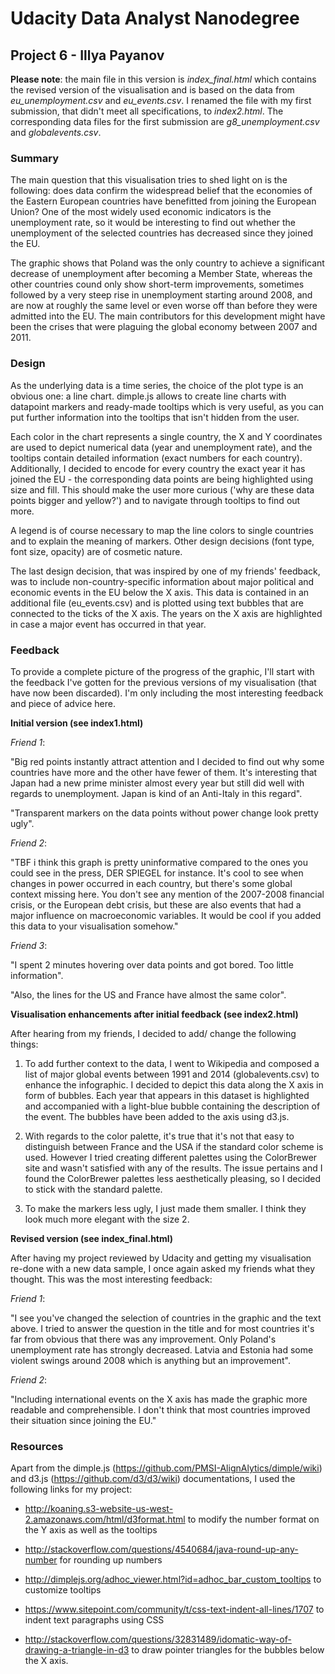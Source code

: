 # Udacity Data Analyst Nanodegree
## Project 6 - Illya Payanov

**Please note**: the main file in this version is *index_final.html* which contains the revised version of the visualisation and is based on the data from *eu_unemployment.csv* and *eu_events.csv*. I renamed the file with my first submission, that didn't meet all specifications, to *index2.html*. The corresponding data files for the first submission are *g8_unemployment.csv* and *globalevents.csv*.

### Summary

The main question that this visualisation tries to shed light on is the following: does data confirm the widespread belief that the economies of the Eastern European countries have benefitted from joining the European Union? One of the most widely used economic indicators is the unemployment rate, so it would be interesting to find out whether the unemployment of the selected countries has decreased since they joined the EU. 

The graphic shows that Poland was the only country to achieve a significant decrease of unemployment after becoming a Member State, whereas the other countries cound only show short-term improvements, sometimes followed by a very steep rise in unemployment starting around 2008, and are now at roughly the same level or even worse off than before they were admitted into the EU. The main contributors for this development might have been the crises that were plaguing the global economy between 2007 and 2011.

### Design

As the underlying data is a time series, the choice of the plot type is an obvious one: a line chart. dimple.js allows to create line charts with datapoint markers and ready-made tooltips which is very useful, as you can put further information into the tooltips that isn't hidden from the user. 

Each color in the chart represents a single country, the X and Y coordinates are used to depict numerical data (year and unemployment rate), and the tooltips contain detailed information (exact numbers for each country). Additionally, I decided to encode for every country the exact year it has joined the EU - the corresponding data points are being highlighted using size and fill. This should make the user more curious ('why are these data points bigger and yellow?') and to navigate through tooltips to find out more.

A legend is of course necessary to map the line colors to single countries and to explain the meaning of markers.
Other design decisions (font type, font size, opacity) are of cosmetic nature.

The last design decision, that was inspired by one of my friends' feedback, was to include non-country-specific information about major political and economic events in the EU below the X axis. This data is contained in an additional file (eu_events.csv) and is plotted using text bubbles that are connected to the ticks of the X axis. The years on the X axis are highlighted in case a major event has occurred in that year. 

### Feedback

To provide a complete picture of the progress of the graphic, I'll start with the feedback I've gotten for the previous versions of my visualisation (that have now been discarded).
I'm only including the most interesting feedback and piece of advice here.

**Initial version (see index1.html)**

*Friend 1*: 

"Big red points instantly attract attention and I decided to find out why some countries have more and the other have fewer of them. It's interesting that Japan had a new prime minister almost every year but still did well with regards to unemployment. Japan is kind of an Anti-Italy in this regard".

"Transparent markers on the data points without power change look pretty ugly".

*Friend 2*:

"TBF i think this graph is pretty uninformative compared to the ones you could see in the press, DER SPIEGEL for instance. It's cool to see when changes in power occurred in each country, but there's some global context missing here. You don't see any mention of the 2007-2008 financial crisis, or the European debt crisis, but these are also events that had a major influence on macroeconomic variables. It would be cool if you added this data to your visualisation somehow."

*Friend 3*:

"I spent 2 minutes hovering over data points and got bored. Too little information".

"Also, the lines for the US and France have almost the same color".

**Visualisation enhancements after initial feedback (see index2.html)**

After hearing from my friends, I decided to add/ change the following things:

1) To add further context to the data, I went to Wikipedia and composed a list of major global events between 1991 and 2014 (globalevents.csv) to enhance the infographic. I decided to depict this data along the X axis in form of bubbles. Each year that appears in this dataset is highlighted and accompanied with a light-blue bubble containing the description of the event. The bubbles have been added to the axis using d3.js.

2) With regards to the color palette, it's true that it's not that easy to distinguish between France and the USA if the standard color scheme is used. However I tried creating different palettes using the ColorBrewer site and wasn't satisfied with any of the results. The issue pertains and I found the ColorBrewer palettes less aesthetically pleasing, so I decided to stick with the standard palette.

3) To make the markers less ugly, I just made them smaller. I think they look much more elegant with the size 2.

**Revised version (see index_final.html)**

After having my project reviewed by Udacity and getting my visualisation re-done with a new data sample, I once again asked my friends what they thought. This was the most interesting feedback:

*Friend 1*: 

"I see you've changed the selection of countries in the graphic and the text above. I tried to answer the question in the title and for most countries it's far from obvious that there was any improvement. Only Poland's unemployment rate has strongly decreased. Latvia and Estonia had some violent swings around 2008 which is anything but an improvement".

*Friend 2*:

"Including international events on the X axis has made the graphic more readable and comprehensible. I don't think that most countries improved their situation since joining the EU."

### Resources

Apart from the dimple.js (https://github.com/PMSI-AlignAlytics/dimple/wiki) and d3.js (https://github.com/d3/d3/wiki) documentations, I used the following links for my project: 

* http://koaning.s3-website-us-west-2.amazonaws.com/html/d3format.html to modify the number format on the Y axis as well as the tooltips

* http://stackoverflow.com/questions/4540684/java-round-up-any-number for rounding up numbers

* http://dimplejs.org/adhoc_viewer.html?id=adhoc_bar_custom_tooltips to customize tooltips

* https://www.sitepoint.com/community/t/css-text-indent-all-lines/1707 to indent text paragraphs using CSS

* http://stackoverflow.com/questions/32831489/idomatic-way-of-drawing-a-triangle-in-d3 to draw pointer triangles for the bubbles below the X axis.
